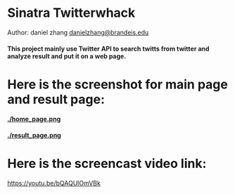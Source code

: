 # Sinatra Twitterwhack
Author: daniel zhang danielzhang@brandeis.edu

#### This project mainly use Twitter API to search twitts from twitter and analyze result and put it on a web page.

# Here is the screenshot for main page and result page:

#### [./home_page.png](home_page.png)
#### [./result_page.png](result_page.png)


# Here is the screencast video link:
https://youtu.be/bQAQUlOmVBk
 